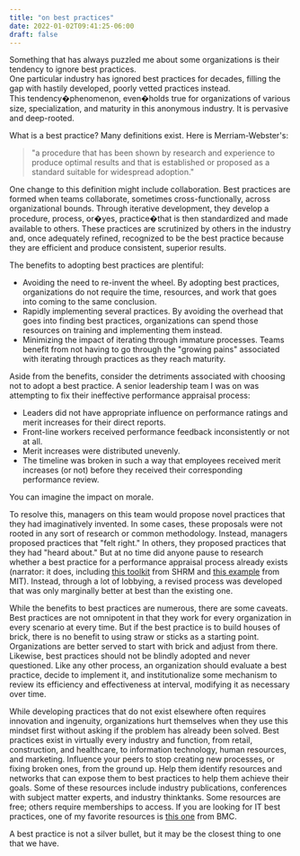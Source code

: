 ```yaml
---
title: "on best practices"
date: 2022-01-02T09:41:25-06:00
draft: false
---
```


Something that has always puzzled me about some organizations is their tendency to ignore best practices.  
One particular industry has ignored best practices for decades, filling the gap with hastily developed, poorly vetted practices instead.  
This tendency�phenomenon, even�holds true for organizations of various size, specialization, and maturity in this anonymous industry.  It is pervasive and deep-rooted.

What is a best practice?  Many definitions exist.  Here is Merriam-Webster's:

>"a procedure that has been shown by research and experience to produce optimal results and that is established or proposed as a standard suitable for widespread adoption."

One change to this definition might include collaboration.  Best practices are formed when teams collaborate, sometimes cross-functionally, across organizational bounds.
Through iterative development, they develop a procedure, process, or�yes, practice�that is then standardized and made available to others.
These practices are scrutinized by others in the industry and, once adequately refined, recognized to be the best practice because they are efficient and produce consistent, superior results.

The benefits to adopting best practices are plentiful:

- Avoiding the need to re-invent the wheel.  By adopting best practices, organizations do not require the time, resources, and work that goes into coming to the same conclusion.
- Rapidly implementing several practices.  By avoiding the overhead that goes into finding best practices, organizations can spend those resources on training and implementing them instead.
- Minimizing the impact of iterating through immature processes.  Teams benefit from not having to go through the "growing pains" associated with iterating through practices as they reach maturity. 

Aside from the benefits, consider the detriments associated with choosing not to adopt a best practice.
A senior leadership team I was on was attempting to fix their ineffective performance appraisal process: 

- Leaders did not have appropriate influence on performance ratings and merit increases for their direct reports.
- Front-line workers received performance feedback inconsistently or not at all.
- Merit increases were distributed unevenly.
- The timeline was broken in such a way that employees received merit increases (or not) before they received their corresponding performance review.  

You can imagine the impact on morale.

To resolve this, managers on this team would propose novel practices that they had imaginatively invented.
In some cases, these proposals were not rooted in any sort of research or common methodology.
Instead, managers proposed practices that "felt right."  In others, they proposed practices that they had "heard about."
But at no time did anyone pause to research whether a best practice for a performance appraisal process already exists 
(narrator:  it does, including [this toolkit](https://www.shrm.org/resourcesandtools/tools-and-samples/toolkits/pages/managingemployeeperformance.aspx)
from SHRM and [this example](https://hr.mit.edu/performance/reviews) from MIT).
Instead, through a lot of lobbying, a revised process was developed that was only marginally better at best than the existing one.

While the benefits to best practices are numerous, there are some caveats.
Best practices are not omnipotent in that they work for every organization in every scenario at every time. 
But if the best practice is to build houses of brick, there is no benefit to using straw or sticks as a starting point.
Organizations are better served to start with brick and adjust from there.  Likewise, best practices should not be blindly adopted and never questioned.
Like any other process, an organization should evaluate a best practice, decide to implement it, and institutionalize some mechanism to review its efficiency and effectiveness at interval, modifying it as necessary over time.

While developing practices that do not exist elsewhere often requires innovation and ingenuity, 
organizations hurt themselves when they use this mindset first without asking if the problem has already been solved.
Best practices exist in virtually every industry and function, from retail, construction, and healthcare, to information technology, human resources, and marketing.
Influence your peers to stop creating new processes, or fixing broken ones, from the ground up.
Help them identify resources and networks that can expose them to best practices to help them achieve their goals.
Some of these resources include industry publications, conferences with subject matter experts, and industry thinktanks. 
Some resources are free; others require memberships to access. 
If you are looking for IT best practices, one of my favorite resources is [this one](https://www.bmc.com/blogs/it-best-practices/) from BMC. 

A best practice is not a silver bullet, but it may be the closest thing to one that we have.